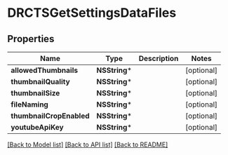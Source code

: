 # DRCTSGetSettingsDataFiles

## Properties
Name | Type | Description | Notes
------------ | ------------- | ------------- | -------------
**allowedThumbnails** | **NSString*** |  | [optional] 
**thumbnailQuality** | **NSString*** |  | [optional] 
**thumbnailSize** | **NSString*** |  | [optional] 
**fileNaming** | **NSString*** |  | [optional] 
**thumbnailCropEnabled** | **NSString*** |  | [optional] 
**youtubeApiKey** | **NSString*** |  | [optional] 

[[Back to Model list]](../README.md#documentation-for-models) [[Back to API list]](../README.md#documentation-for-api-endpoints) [[Back to README]](../README.md)


